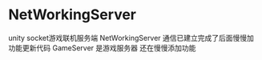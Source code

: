 # NetWorkingServer
unity socket游戏联机服务端
NetWorkingServer 通信已建立完成了后面慢慢加功能更新代码
GameServer 是游戏服务器 还在慢慢添加功能


